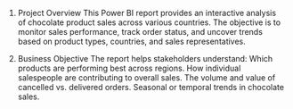 1. Project Overview
This Power BI report provides an interactive analysis of chocolate product sales across various countries. The objective is to monitor sales performance, track order status, and uncover trends based on product types, countries, and sales representatives.

2. Business Objective
  The report helps stakeholders understand:
  Which products are performing best across regions.
  How individual salespeople are contributing to overall sales.
  The volume and value of cancelled vs. delivered orders.
  Seasonal or temporal trends in chocolate sales.
